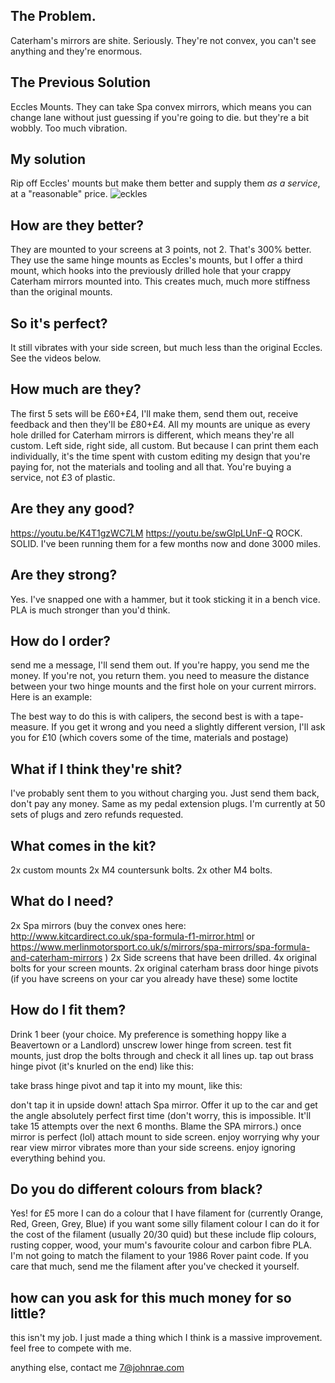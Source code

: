 ## The Problem.
Caterham's mirrors are shite. Seriously. They're not convex, you can't see anything and they're enormous. 

## The Previous Solution
Eccles Mounts. They can take Spa convex mirrors, which means you can change lane without just guessing if you're going to die.
but they're a bit wobbly. Too much vibration.

## My solution
Rip off Eccles' mounts but make them better and supply them _as a service_, at a "reasonable" price.
![eckles](/img/eccles.png)

## How are they better?
They are mounted to your screens at 3 points, not 2. That's 300% better. They use the same hinge mounts as Eccles's mounts, but I offer a third mount, which hooks into the previously drilled hole that your crappy Caterham mirrors mounted into. This creates much, much more stiffness than the original mounts. 

## So it's perfect?
It still vibrates with your side screen, but much less than the original Eccles. See the videos below. 

## How much are they?
The first 5 sets will be £60+£4, I'll make them, send them out, receive feedback and then they'll be £80+£4. All my mounts are unique as every hole drilled for Caterham mirrors is different, which means they're all custom. Left side, right side, all custom. But because I can print them each individually, it's the time spent with custom editing my design that you're paying for, not the materials and tooling and all that. You're buying a service, not £3 of plastic.

## Are they any good?
https://youtu.be/K4T1gzWC7LM
https://youtu.be/swGlpLUnF-Q
ROCK. SOLID.
I've been running them for a few months now and done 3000 miles. 

## Are they strong?
Yes. I've snapped one with a hammer, but it took sticking it in a bench vice. PLA is much stronger than you'd think.

## How do I order?
send me a message, I'll send them out. If you're happy, you send me the money. If you're not, you return them.
you need to measure the distance between your two hinge mounts and the first hole on your current mirrors. Here is an example:

The best way to do this is with calipers, the second best is with a tape-measure. If you get it wrong and you need a slightly different version, I'll ask you for £10 (which covers some of the time, materials and postage) 

## What if I think they're shit?
I've probably sent them to you without charging you. Just send them back, don't pay any money. Same as my pedal extension plugs. I'm currently at 50 sets of plugs and zero refunds requested. 

## What comes in the kit?
2x custom mounts
2x M4 countersunk bolts.
2x other M4 bolts. 

## What do I need?
2x Spa mirrors (buy the convex ones here: http://www.kitcardirect.co.uk/spa-formula-f1-mirror.html or https://www.merlinmotorsport.co.uk/s/mirrors/spa-mirrors/spa-formula-and-caterham-mirrors )
2x Side screens that have been drilled. 
4x original bolts for your screen mounts. 
2x original caterham brass door hinge pivots (if you have screens on your car you already have these)
some loctite

## How do I fit them?
Drink 1 beer (your choice. My preference is something hoppy like a Beavertown or a Landlord)
unscrew lower hinge from screen.
test fit mounts, just drop the bolts through and check it all lines up. 
tap out brass hinge pivot (it's knurled on the end) like this: 

take brass hinge pivot and tap it into my mount, like this:

don't tap it in upside down!
attach Spa mirror. Offer it up to the car and get the angle absolutely perfect first time (don't worry, this is impossible. It'll take 15 attempts over the next 6 months. Blame the SPA mirrors.)
once mirror is perfect (lol) attach mount to side screen.
enjoy worrying why your rear view mirror vibrates more than your side screens.
enjoy ignoring everything behind you.

## Do you do different colours from black?
Yes! for £5 more I can do a colour that I have filament for (currently Orange, Red, Green, Grey, Blue) if you want some silly filament colour I can do it for the cost of the filament (usually 20/30 quid) but these include flip colours, rusting copper, wood, your mum's favourite colour and carbon fibre PLA. I'm not going to match the filament to your 1986 Rover paint code. If you care that much, send me the filament after you've checked it yourself.

## how can you ask for this much money for so little?
this isn't my job. 
I just made a thing which I think is a massive improvement.
feel free to compete with me.

anything else, contact me 7@johnrae.com
